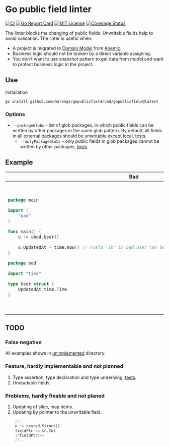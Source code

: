 # Go public field linter

[![CI](https://github.com/maranqz/gopublicfield/actions/workflows/ci.yml/badge.svg)](https://github.com/maranqz/gopublicfield/actions/workflows/ci.yml)
[![Go Report Card](https://goreportcard.com/badge/github.com/maranqz/gopublicfield)](https://goreportcard.com/report/github.com/maranqz/gopublicfield?dummy=unused)
[![MIT License](http://img.shields.io/badge/license-MIT-blue.svg?style=flat)](LICENSE)
[![Coverage Status](https://coveralls.io/repos/github/maranqz/gopublicfield/badge.svg?branch=main)](https://coveralls.io/github/maranqz/gopublicfield?branch=main)

The linter blocks the changing of public fields. Unwritable fields help to avoid validation.
The linter is useful when:

* A project is migrated to [Domain Model](https://martinfowler.com/eaaCatalog/domainModel.html) from [Anemic](https://martinfowler.com/bliki/AnemicDomainModel.html).
* Business logic should not be broken by a direct variable assigning.
* You don't want to use snapshot pattern to get data from model and want to protect business logic in the project.

## Use

Installation

    go install github.com/maranqz/gopublicfield/cmd/gopublicfield@latest

### Options

- `--packageGlobs` - list of glob packages, in which public fields can be written by other packages in the same glob pattern. By default, all fields in all external
  packages should be unwritable except local, [tests](testdata/src/publicfield/packageGlobs).
    - `--onlyPackageGlobs` - only public fields in glob packages cannot be written by other packages, [tests](testdata/src/publicfield/onlyPackageGlobs).

## Example

<table>
<thead><tr><th>Bad</th><th>Good</th></tr></thead>
<tbody>
<tr><td>

```go
package main

import (
	"bad"
)

func main() {
	u := &bad.User{}

	u.UpdatedAt = time.Now() // Field 'ID' in bad.User can be changes only inside nested package.`
}

```

```go
package bad

import "time"

type User struct {
	UpdatedAt time.Time
}
```

</td><td>

```go
package main

import (
	"good"
)

func main() {
	u := &good.User{}

	u.Update()
}

```

```go
package user

import "time"

type User struct {
	UpdatedAt time.Time
}

func (u *User) Update() {
	u.UpdatedAt = time.Now()
}

```

</td></tr>
</tbody></table>

## TODO

### False negative

All examples shows in [unimplemented](testdata/src/publicfield/unimplemented) directory.

### Feature, hardly implementable and not  planned

1. Type assertion, type declaration and type underlying, [tests](testdata/src/publicfield/default/type_nested.go.skip).
2. Unreadable fields.

### Problems, hardly fixable and not planed

1. Updating of slice, map items.
2. Updating by pointer to the unwritable field.
   ```go
    //..
    n := nested.Struct{}
    fieldPtr := &n.Int
    (*fieldPtr)++
    //..
   ```
 